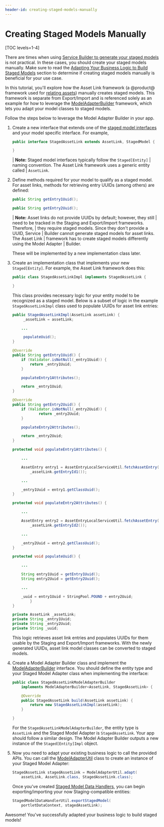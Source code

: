 ```yaml
---
header-id: creating-staged-models-manually
---
```


# Creating Staged Models Manually

[TOC levels=1-4]

There are times when using
[Service Builder to generate your staged models](/docs/7-2/frameworks/-/knowledge_base/frameworks/generating-staged-models-using-service-builder)
is not practical. In these cases, you should create your staged models manually.
Make sure to read the
[Adapting Your Business Logic to Build Staged Models](/docs/7-2/frameworks/-/knowledge_base/frameworks/understanding-staged-models#adapting-your-business-logic-to-build-staged-models)
section to determine if creating staged models manually is beneficial for your
use case.

In this tutorial, you'll explore how the Asset Link framework (a @product@
framework used for
[relating assets](/user/-/knowledge_base/7-2/defining-content-relationships))
manually creates staged models. This framework is separate from Export/Import
and is referenced solely as an example for how to leverage the
[ModelAdapterBuilder](@platform-ref@/7.2-latest/javadocs/portal-kernel/com/liferay/portal/kernel/model/adapter/builder/ModelAdapterBuilder.html)
framework, which lets you adapt your model classes to staged models.

Follow the steps below to leverage the Model Adapter Builder in your app.

1.  Create a new interface that extends one of the
    [staged model interfaces](/developer/reference/-/knowledge_base/7-2/staged-model-interfaces)
    and your model specific interface. For example,

    ```java
    public interface StagedAssetLink extends AssetLink, StagedModel {

    }
    ```

    | **Note:** Staged model interfaces typically follow the `Staged[Entity]`
    | naming convention. The Asset Link framework uses a generic entity called
    | `AssetLink`.

2.  Define methods required for your model to qualify as a staged model. For
    asset links, methods for retrieving entry UUIDs (among others) are defined:

    ```java
    public String getEntry1Uuid();

    public String getEntry2Uuid();
    ```

    | **Note:** Asset links do not provide UUIDs by default; however, they still
    | need to be tracked in the Staging and Export/Import frameworks. Therefore,
    | they require staged models. Since they don't provide a UUID, Service
    | Builder cannot generate staged models for asset links. The Asset Link
    | framework has to create staged models differently using the Model Adapter
    | Builder.

    These will be implemented by a new implementation class later. 

2.  Create an implementation class that implements your new `Staged[Entity]`.
    For example, the Asset Link framework does this:

    ```java
    public class StagedAssetLinkImpl implements StagedAssetLink {

    }
    ```

    This class provides necessary logic for your entity model to be recognized
    as a staged model. Below is a subset of logic in the example
    `StagedAssetLinkImpl` class used to populate UUIDs for asset link entries:

    ```java
    public StagedAssetLinkImpl(AssetLink assetLink) {
         _assetLink = assetLink;

        ...

         populateUuid();
    }

    @Override
    public String getEntry1Uuid() {
        if (Validator.isNotNull(_entry1Uuid)) {
            return _entry1Uuid;
        }

        populateEntry1Attributes();

        return _entry1Uuid;
    }

    @Override
    public String getEntry2Uuid() {
        if (Validator.isNotNull(_entry2Uuid)) {
                return _entry2Uuid;
        }

        populateEntry2Attributes();

        return _entry2Uuid;
    }

    protected void populateEntry1Attributes() {

        ...

        AssetEntry entry1 = AssetEntryLocalServiceUtil.fetchAssetEntry(
            _assetLink.getEntryId1());

        ...

        _entry1Uuid = entry1.getClassUuid();
    }

    protected void populateEntry2Attributes() {

        ...

        AssetEntry entry2 = AssetEntryLocalServiceUtil.fetchAssetEntry(
            _assetLink.getEntryId2());

        ...

        _entry2Uuid = entry2.getClassUuid();
    }

    protected void populateUuid() {

        ...

        String entry1Uuid = getEntry1Uuid();
        String entry2Uuid = getEntry2Uuid();

        ...

        _uuid = entry1Uuid + StringPool.POUND + entry2Uuid;
            }
    }

    private AssetLink _assetLink;
    private String _entry1Uuid;
    private String _entry2Uuid;
    private String _uuid;
    ```

    This logic retrieves asset link entries and populates UUIDs for them usable
    by the Staging and Export/Import frameworks. With the newly generated UUIDs,
    asset link model classes can be converted to staged models.

3.  Create a Model Adapter Builder class and implement the
    [ModelAdapterBuilder](@platform-ref@/7.2-latest/javadocs/portal-kernel/com/liferay/portal/kernel/model/adapter/builder/ModelAdapterBuilder.html)
    interface. You should define the entity type and your Staged Model Adapter
    class when implementing the interface:

    ```java
    public class StagedAssetLinkModelAdapterBuilder
        implements ModelAdapterBuilder<AssetLink, StagedAssetLink> {

        @Override
        public StagedAssetLink build(AssetLink assetLink) {
            return new StagedAssetLinkImpl(assetLink);
        }

    }
    ```

    For the `StagedAssetLinkModelAdapterBuilder`, the entity type is `AssetLink`
    and the Staged Model Adapter is `StagedAssetLink`. Your app should follow a
    similar design. The Model Adapter Builder outputs a new instance of the
    `Staged[Entity]Impl` object.

4.  Now you need to adapt your existing business logic to call the provided
    APIs. You can call the
    [ModelAdapterUtil](@platform-ref@/7.2-latest/javadocs/portal-kernel/com/liferay/portal/kernel/model/adapter/ModelAdapterUtil.html)
    class to create an instance of your Staged Model Adapter:

    ```java
    StagedAssetLink stagedAssetLink = ModelAdapterUtil.adapt(
        assetLink, AssetLink.class, StagedAssetLink.class);
    ```

    Once you've created
    [Staged Model Data Handlers](/docs/7-2/frameworks/-/knowledge_base/frameworks/creating-staged-model-data-handlers),
    you can begin exporting/importing your now Staging-compatible entities:

    ```java
    StagedModelDataHandlerUtil.exportStagedModel(
        portletDataContext, stagedAssetLink);
    ```

Awesome! You've successfully adapted your business logic to build staged models!
